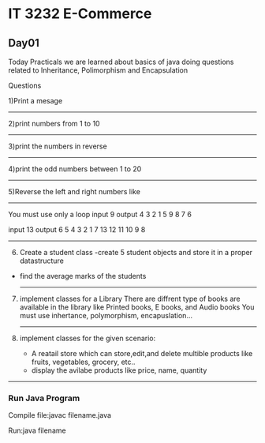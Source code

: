 <h1>IT 3232 E-Commerce</h1>

<h2>Day01</h2>

<p>Today Practicals we are learned about basics of java doing questions related to Inheritance, Polimorphism and Encapsulation</p>

<p>Questions</p>

<p>
1)Print a mesage <hr>
2)print numbers from 1 to 10 <hr>
3)print the numbers in reverse <hr>
4)print the odd numbers between 1 to 20 <hr>
5)Reverse the left and right numbers like <hr>
You must use only a loop
input  9
output 4 3 2 1 5 9 8 7 6

input 13
output 6 5 4 3 2 1 7 13 12 11 10 9 8 <hr>

6) Create a student class
	-create 5 student objects and store it in 
	a proper datastructure
- find the average marks of the students <hr>

7) implement classes for a Library
There are diffrent type of books are available in the
library like Printed books, E books, and Audio books
You must use inhertance, polymorphism, encapuslation... <hr>

8) implement classes for the given scenario:
	- A reatail store which can store,edit,and delete 
multible products like fruits, vegetables, grocery, etc..
	- display the avilabe products like price, name, 
	quantity</p>



 <hr>

 <h3>Run Java Program</h3>

 <p>Compile file:javac filename.java</p>
 <p>Run:java filename</p>

